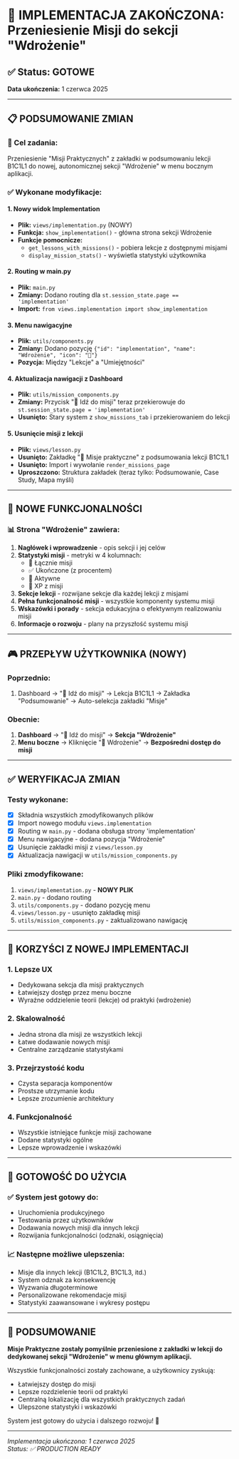 # 🎯 IMPLEMENTACJA ZAKOŃCZONA: Przeniesienie Misji do sekcji "Wdrożenie"

## ✅ Status: GOTOWE

**Data ukończenia:** 1 czerwca 2025

---

## 📋 PODSUMOWANIE ZMIAN

### 🎯 Cel zadania:
Przeniesienie "Misji Praktycznych" z zakładki w podsumowaniu lekcji B1C1L1 do nowej, autonomicznej sekcji "Wdrożenie" w menu bocznym aplikacji.

### ✅ Wykonane modyfikacje:

#### 1. **Nowy widok Implementation** 
- **Plik:** `views/implementation.py` (NOWY)
- **Funkcja:** `show_implementation()` - główna strona sekcji Wdrożenie
- **Funkcje pomocnicze:**
  - `get_lessons_with_missions()` - pobiera lekcje z dostępnymi misjami
  - `display_mission_stats()` - wyświetla statystyki użytkownika

#### 2. **Routing w main.py**
- **Plik:** `main.py` 
- **Zmiany:** Dodano routing dla `st.session_state.page == 'implementation'`
- **Import:** `from views.implementation import show_implementation`

#### 3. **Menu nawigacyjne**
- **Plik:** `utils/components.py`
- **Zmiany:** Dodano pozycję `{"id": "implementation", "name": "Wdrożenie", "icon": "🎯"}`
- **Pozycja:** Między "Lekcje" a "Umiejętności"

#### 4. **Aktualizacja nawigacji z Dashboard**
- **Plik:** `utils/mission_components.py`
- **Zmiany:** Przycisk "🎯 Idź do misji" teraz przekierowuje do `st.session_state.page = 'implementation'`
- **Usunięto:** Stary system z `show_missions_tab` i przekierowaniem do lekcji

#### 5. **Usunięcie misji z lekcji**
- **Plik:** `views/lesson.py`
- **Usunięto:** Zakładkę "🎯 Misje praktyczne" z podsumowania lekcji B1C1L1
- **Usunięto:** Import i wywołanie `render_missions_page`
- **Uproszczono:** Struktura zakładek (teraz tylko: Podsumowanie, Case Study, Mapa myśli)

---

## 🚀 NOWE FUNKCJONALNOŚCI

### 📊 Strona "Wdrożenie" zawiera:
1. **Nagłówek i wprowadzenie** - opis sekcji i jej celów
2. **Statystyki misji** - metryki w 4 kolumnach:
   - 🎯 Łącznie misji
   - ✅ Ukończone (z procentem)
   - 🔄 Aktywne
   - 💎 XP z misji
3. **Sekcje lekcji** - rozwijane sekcje dla każdej lekcji z misjami
4. **Pełna funkcjonalność misji** - wszystkie komponenty systemu misji
5. **Wskazówki i porady** - sekcja edukacyjna o efektywnym realizowaniu misji
6. **Informacje o rozwoju** - plany na przyszłość systemu misji

---

## 🎮 PRZEPŁYW UŻYTKOWNIKA (NOWY)

### Poprzednio:
1. Dashboard → "🎯 Idź do misji" → Lekcja B1C1L1 → Zakładka "Podsumowanie" → Auto-selekcja zakładki "Misje"

### Obecnie:
1. **Dashboard** → "🎯 Idź do misji" → **Sekcja "Wdrożenie"**
2. **Menu boczne** → Kliknięcie "🎯 Wdrożenie" → **Bezpośredni dostęp do misji**

---

## ✅ WERYFIKACJA ZMIAN

### Testy wykonane:
- [x] Składnia wszystkich zmodyfikowanych plików
- [x] Import nowego modułu `views.implementation`
- [x] Routing w `main.py` - dodana obsługa strony 'implementation'
- [x] Menu nawigacyjne - dodana pozycja "Wdrożenie"
- [x] Usunięcie zakładki misji z `views/lesson.py`
- [x] Aktualizacja nawigacji w `utils/mission_components.py`

### Pliki zmodyfikowane:
1. `views/implementation.py` - **NOWY PLIK**
2. `main.py` - dodano routing
3. `utils/components.py` - dodano pozycję menu
4. `views/lesson.py` - usunięto zakładkę misji
5. `utils/mission_components.py` - zaktualizowano nawigację

---

## 🎯 KORZYŚCI Z NOWEJ IMPLEMENTACJI

### 1. **Lepsze UX**
- Dedykowana sekcja dla misji praktycznych
- Łatwiejszy dostęp przez menu boczne
- Wyraźne oddzielenie teorii (lekcje) od praktyki (wdrożenie)

### 2. **Skalowalność**
- Jedna strona dla misji ze wszystkich lekcji
- Łatwe dodawanie nowych misji
- Centralne zarządzanie statystykami

### 3. **Przejrzystość kodu**
- Czysta separacja komponentów
- Prostsze utrzymanie kodu
- Lepsze zrozumienie architektury

### 4. **Funkcjonalność**
- Wszystkie istniejące funkcje misji zachowane
- Dodane statystyki ogólne
- Lepsze wprowadzenie i wskazówki

---

## 🔮 GOTOWOŚĆ DO UŻYCIA

### ✅ System jest gotowy do:
- Uruchomienia produkcyjnego
- Testowania przez użytkowników
- Dodawania nowych misji dla innych lekcji
- Rozwijania funkcjonalności (odznaki, osiągnięcia)

### 📈 Następne możliwe ulepszenia:
- Misje dla innych lekcji (B1C1L2, B1C1L3, itd.)
- System odznak za konsekwencję
- Wyzwania długoterminowe
- Personalizowane rekomendacje misji
- Statystyki zaawansowane i wykresy postępu

---

## 🎉 PODSUMOWANIE

**Misje Praktyczne zostały pomyślnie przeniesione z zakładki w lekcji do dedykowanej sekcji "Wdrożenie" w menu głównym aplikacji.**

Wszystkie funkcjonalności zostały zachowane, a użytkownicy zyskują:
- Łatwiejszy dostęp do misji
- Lepsze rozdzielenie teorii od praktyki  
- Centralną lokalizację dla wszystkich praktycznych zadań
- Ulepszone statystyki i wskazówki

System jest gotowy do użycia i dalszego rozwoju! 🚀

---

*Implementacja ukończona: 1 czerwca 2025*  
*Status: ✅ PRODUCTION READY*
